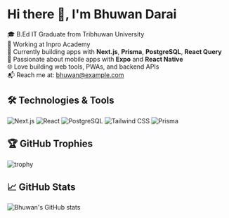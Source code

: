 
# Hi there 👋, I'm Bhuwan Darai

🎓 B.Ed IT Graduate from Tribhuwan University  
💼 Working at Inpro Academy  
🧠 Currently building apps with **Next.js**, **Prisma**, **PostgreSQL**, **React Query**  
📱 Passionate about mobile apps with **Expo** and **React Native**  
🌐 Love building web tools, PWAs, and backend APIs  
📬 Reach me at: bhuwan@example.com

## 🛠️ Technologies & Tools
![Next.js](https://img.shields.io/badge/-Next.js-black?logo=next.js)
![React](https://img.shields.io/badge/-React-61DAFB?logo=react)
![PostgreSQL](https://img.shields.io/badge/-PostgreSQL-336791?logo=postgresql)
![Tailwind CSS](https://img.shields.io/badge/-TailwindCSS-38B2AC?logo=tailwind-css)
![Prisma](https://img.shields.io/badge/-Prisma-2D3748?logo=prisma)

## 🏆 GitHub Trophies
![trophy](https://github-profile-trophy.vercel.app/?username=Bhuwan-Darai&theme=radical)

## 📈 GitHub Stats
![Bhuwan's GitHub stats](https://github-readme-stats.vercel.app/api?username=Bhuwan-Darai&show_icons=true&theme=radical)

